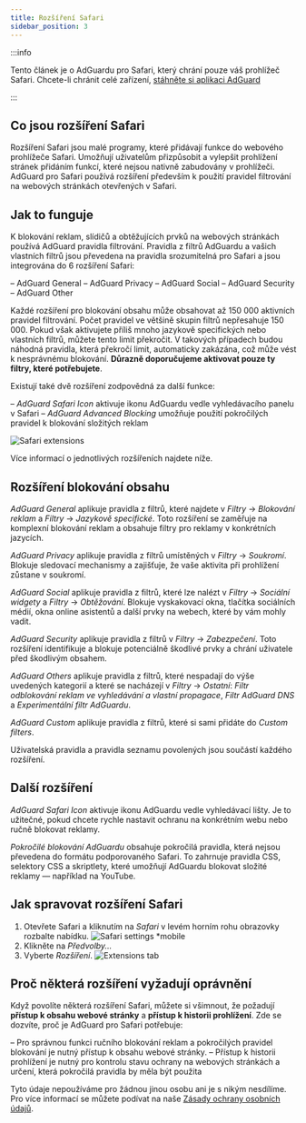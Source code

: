 ```yaml
---
title: Rozšíření Safari
sidebar_position: 3
---
```


:::info

Tento článek je o AdGuardu pro Safari, který chrání pouze váš prohlížeč Safari. Chcete-li chránit celé zařízení, [stáhněte si aplikaci AdGuard](https://adguard.com/download.html?auto=true)

:::

## Co jsou rozšíření Safari

Rozšíření Safari jsou malé programy, které přidávají funkce do webového prohlížeče Safari. Umožňují uživatelům přizpůsobit a vylepšit prohlížení stránek přidáním funkcí, které nejsou nativně zabudovány v prohlížeči. AdGuard pro Safari používá rozšíření především k použití pravidel filtrování na webových stránkách otevřených v Safari.

## Jak to funguje

K blokování reklam, slídičů a obtěžujících prvků na webových stránkách používá AdGuard pravidla filtrování. Pravidla z filtrů AdGuardu a vašich vlastních filtrů jsou převedena na pravidla srozumitelná pro Safari a jsou integrována do 6 rozšíření Safari:

– AdGuard General – AdGuard Privacy – AdGuard Social – AdGuard Security – AdGuard Other

Každé rozšíření pro blokování obsahu může obsahovat až 150 000 aktivních pravidel filtrování. Počet pravidel ve většině skupin filtrů nepřesahuje 150 000. Pokud však aktivujete příliš mnoho jazykově specifických nebo vlastních filtrů, můžete tento limit překročit. V takových případech budou náhodná pravidla, která překročí limit, automaticky zakázána, což může vést k nesprávnému blokování. **Důrazně doporučujeme aktivovat pouze ty filtry, které potřebujete**.

Existují také dvě rozšíření zodpovědná za další funkce:

– *AdGuard Safari Icon* aktivuje ikonu AdGuardu vedle vyhledávacího panelu v Safari – *AdGuard Advanced Blocking* umožňuje použití pokročilých pravidel k blokování složitých reklam

![Safari extensions](https://uploads.adguard.org/safari_extensions.png)

Více informací o jednotlivých rozšířeních najdete níže.

## Rozšíření blokování obsahu

*AdGuard General* aplikuje pravidla z filtrů, které najdete v *Filtry* → *Blokování reklam* a *Filtry* → *Jazykově specifické*. Toto rozšíření se zaměřuje na komplexní blokování reklam a obsahuje filtry pro reklamy v konkrétních jazycích.

*AdGuard Privacy* aplikuje pravidla z filtrů umístěných v *Filtry* → *Soukromí*. Blokuje sledovací mechanismy a zajišťuje, že vaše aktivita při prohlížení zůstane v soukromí.

*AdGuard Social* aplikuje pravidla z filtrů, které lze nalézt v *Filtry* → *Sociální widgety* a *Filtry* → *Obtěžování*. Blokuje vyskakovací okna, tlačítka sociálních médií, okna online asistentů a další prvky na webech, které by vám mohly vadit.

*AdGuard Security* aplikuje pravidla z filtrů v *Filtry* → *Zabezpečení*. Toto rozšíření identifikuje a blokuje potenciálně škodlivé prvky a chrání uživatele před škodlivým obsahem.

*AdGuard Others* aplikuje pravidla z filtrů, které nespadají do výše uvedených kategorií a které se nacházejí v *Filtry* → *Ostatní*: *Filtr odblokování reklam ve vyhledávání a vlastní propagace*, *Filtr AdGuard DNS* a *Experimentální filtr AdGuardu*.

*AdGuard Custom* aplikuje pravidla z filtrů, které si sami přidáte do *Custom filters*.

Uživatelská pravidla a pravidla seznamu povolených jsou součástí každého rozšíření.

## Další rozšíření

*AdGuard Safari Icon* aktivuje ikonu AdGuardu vedle vyhledávací lišty. Je to užitečné, pokud chcete rychle nastavit ochranu na konkrétním webu nebo ručně blokovat reklamy.

*Pokročilé blokování AdGuardu* obsahuje pokročilá pravidla, která nejsou převedena do formátu podporovaného Safari. To zahrnuje pravidla CSS, selektory CSS a skriptlety, které umožňují AdGuardu blokovat složité reklamy — například na YouTube.

## Jak spravovat rozšíření Safari

1. Otevřete Safari a kliknutím na *Safari* v levém horním rohu obrazovky rozbalte nabídku. ![Safari settings *mobile](https://cdn.adtidy.org/blog/new/sxaqgfsafari_settings.png)
1. Klikněte na *Předvolby...*
1. Vyberte *Rozšíření*. ![Extensions tab](https://cdn.adtidy.org/blog/new/ocofdextensions_tab.png)

## Proč některá rozšíření vyžadují oprávnění

Když povolíte některá rozšíření Safari, můžete si všimnout, že požadují **přístup k obsahu webové stránky** a **přístup k historii prohlížení**. Zde se dozvíte, proč je AdGuard pro Safari potřebuje:

– Pro správnou funkci ručního blokování reklam a pokročilých pravidel blokování je nutný přístup k obsahu webové stránky. – Přístup k historii prohlížení je nutný pro kontrolu stavu ochrany na webových stránkách a určení, která pokročilá pravidla by měla být použita

Tyto údaje nepoužíváme pro žádnou jinou osobu ani je s nikým nesdílíme. Pro více informací se můžete podívat na naše [Zásady ochrany osobních údajů](https://adguard.com/privacy.html).
